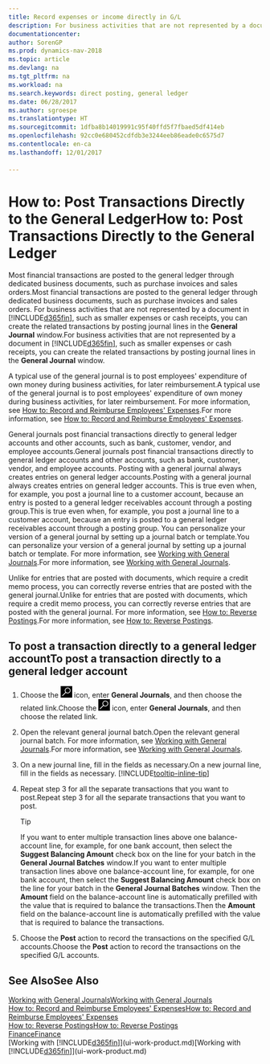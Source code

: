 ```yaml
---
title: Record expenses or income directly in G/L
description: For business activities that are not represented by a document in, such as smaller expenses or cash receipts, you can create the related transactions by posting journal lines in the General Journal window.
documentationcenter: 
author: SorenGP
ms.prod: dynamics-nav-2018
ms.topic: article
ms.devlang: na
ms.tgt_pltfrm: na
ms.workload: na
ms.search.keywords: direct posting, general ledger
ms.date: 06/28/2017
ms.author: sgroespe
ms.translationtype: HT
ms.sourcegitcommit: 1dfba8b14019991c95f40ffd5f7fbaed5df414eb
ms.openlocfilehash: 92cc0e680452cdfdb3e3244eeb86eade0c6575d7
ms.contentlocale: en-ca
ms.lasthandoff: 12/01/2017

---
```

# <a name="how-to-post-transactions-directly-to-the-general-ledger"></a><span data-ttu-id="4e6a3-103">How to: Post Transactions Directly to the General Ledger</span><span class="sxs-lookup"><span data-stu-id="4e6a3-103">How to: Post Transactions Directly to the General Ledger</span></span>
<span data-ttu-id="4e6a3-104">Most financial transactions are posted to the general ledger through dedicated business documents, such as purchase invoices and sales orders.</span><span class="sxs-lookup"><span data-stu-id="4e6a3-104">Most financial transactions are posted to the general ledger through dedicated business documents, such as purchase invoices and sales orders.</span></span> <span data-ttu-id="4e6a3-105">For business activities that are not represented by a document in [!INCLUDE[d365fin](includes/d365fin_md.md)], such as smaller expenses or cash receipts, you can create the related transactions by posting journal lines in the **General Journal** window.</span><span class="sxs-lookup"><span data-stu-id="4e6a3-105">For business activities that are not represented by a document in [!INCLUDE[d365fin](includes/d365fin_md.md)], such as smaller expenses or cash receipts, you can create the related transactions by posting journal lines in the **General Journal** window.</span></span>

<span data-ttu-id="4e6a3-106">A typical use of the general journal is to post employees' expenditure of own money during business activities, for later reimbursement.</span><span class="sxs-lookup"><span data-stu-id="4e6a3-106">A typical use of the general journal is to post employees' expenditure of own money during business activities, for later reimbursement.</span></span> <span data-ttu-id="4e6a3-107">For more information, see [How to: Record and Reimburse Employees' Expenses](finance-how-record-reimburse-employee-expenses.md).</span><span class="sxs-lookup"><span data-stu-id="4e6a3-107">For more information, see [How to: Record and Reimburse Employees' Expenses](finance-how-record-reimburse-employee-expenses.md).</span></span>

<span data-ttu-id="4e6a3-108">General journals post financial transactions directly to general ledger accounts and other accounts, such as bank, customer, vendor, and employee accounts.</span><span class="sxs-lookup"><span data-stu-id="4e6a3-108">General journals post financial transactions directly to general ledger accounts and other accounts, such as bank, customer, vendor, and employee accounts.</span></span> <span data-ttu-id="4e6a3-109">Posting with a general journal always creates entries on general ledger accounts.</span><span class="sxs-lookup"><span data-stu-id="4e6a3-109">Posting with a general journal always creates entries on general ledger accounts.</span></span> <span data-ttu-id="4e6a3-110">This is true even when, for example, you post a journal line to a customer account, because an entry is posted to a general ledger receivables account through a posting group.</span><span class="sxs-lookup"><span data-stu-id="4e6a3-110">This is true even when, for example, you post a journal line to a customer account, because an entry is posted to a general ledger receivables account through a posting group.</span></span> <span data-ttu-id="4e6a3-111">You can personalize your version of a general journal by setting up a journal batch or template.</span><span class="sxs-lookup"><span data-stu-id="4e6a3-111">You can personalize your version of a general journal by setting up a journal batch or template.</span></span> <span data-ttu-id="4e6a3-112">For more information, see [Working with General Journals](ui-work-general-journals.md).</span><span class="sxs-lookup"><span data-stu-id="4e6a3-112">For more information, see [Working with General Journals](ui-work-general-journals.md).</span></span>

<span data-ttu-id="4e6a3-113">Unlike for entries that are posted with documents, which require a credit memo process, you can correctly reverse entries that are posted with the general journal.</span><span class="sxs-lookup"><span data-stu-id="4e6a3-113">Unlike for entries that are posted with documents, which require a credit memo process, you can correctly reverse entries that are posted with the general journal.</span></span> <span data-ttu-id="4e6a3-114">For more information, see [How to: Reverse Postings](finance-how-reverse-journal-posting.md).</span><span class="sxs-lookup"><span data-stu-id="4e6a3-114">For more information, see [How to: Reverse Postings](finance-how-reverse-journal-posting.md).</span></span>

## <a name="to-post-a-transaction-directly-to-a-general-ledger-account"></a><span data-ttu-id="4e6a3-115">To post a transaction directly to a general ledger account</span><span class="sxs-lookup"><span data-stu-id="4e6a3-115">To post a transaction directly to a general ledger account</span></span>
1. <span data-ttu-id="4e6a3-116">Choose the ![Search for Page or Report](media/ui-search/search_small.png "Search for Page or Report icon") icon, enter **General Journals**, and then choose the related link.</span><span class="sxs-lookup"><span data-stu-id="4e6a3-116">Choose the ![Search for Page or Report](media/ui-search/search_small.png "Search for Page or Report icon") icon, enter **General Journals**, and then choose the related link.</span></span>
2. <span data-ttu-id="4e6a3-117">Open the relevant general journal batch.</span><span class="sxs-lookup"><span data-stu-id="4e6a3-117">Open the relevant general journal batch.</span></span> <span data-ttu-id="4e6a3-118">For more information, see [Working with General Journals](ui-work-general-journals.md).</span><span class="sxs-lookup"><span data-stu-id="4e6a3-118">For more information, see [Working with General Journals](ui-work-general-journals.md).</span></span>
3. <span data-ttu-id="4e6a3-119">On a new journal line, fill in the fields as necessary.</span><span class="sxs-lookup"><span data-stu-id="4e6a3-119">On a new journal line, fill in the fields as necessary.</span></span> [!INCLUDE[tooltip-inline-tip](includes/tooltip-inline-tip_md.md)]    
4. <span data-ttu-id="4e6a3-120">Repeat step 3 for all the separate transactions that you want to post.</span><span class="sxs-lookup"><span data-stu-id="4e6a3-120">Repeat step 3 for all the separate transactions that you want to post.</span></span>

    > [!TIP]  
    > <span data-ttu-id="4e6a3-121">If you want to enter multiple transaction lines above one balance-account line, for example, for one bank account, then select the **Suggest Balancing Amount** check box on the line for your batch in the **General Journal Batches** window.</span><span class="sxs-lookup"><span data-stu-id="4e6a3-121">If you want to enter multiple transaction lines above one balance-account line, for example, for one bank account, then select the **Suggest Balancing Amount** check box on the line for your batch in the **General Journal Batches** window.</span></span> <span data-ttu-id="4e6a3-122">Then the **Amount** field on the balance-account line is automatically prefilled with the value that is required to balance the transactions.</span><span class="sxs-lookup"><span data-stu-id="4e6a3-122">Then the **Amount** field on the balance-account line is automatically prefilled with the value that is required to balance the transactions.</span></span>
5. <span data-ttu-id="4e6a3-123">Choose the **Post** action to record the transactions on the specified G/L accounts.</span><span class="sxs-lookup"><span data-stu-id="4e6a3-123">Choose the **Post** action to record the transactions on the specified G/L accounts.</span></span>

## <a name="see-also"></a><span data-ttu-id="4e6a3-124">See Also</span><span class="sxs-lookup"><span data-stu-id="4e6a3-124">See Also</span></span>
[<span data-ttu-id="4e6a3-125">Working with General Journals</span><span class="sxs-lookup"><span data-stu-id="4e6a3-125">Working with General Journals</span></span>](ui-work-general-journals.md)  
[<span data-ttu-id="4e6a3-126">How to: Record and Reimburse Employees' Expenses</span><span class="sxs-lookup"><span data-stu-id="4e6a3-126">How to: Record and Reimburse Employees' Expenses</span></span>](finance-how-record-reimburse-employee-expenses.md)  
[<span data-ttu-id="4e6a3-127">How to: Reverse Postings</span><span class="sxs-lookup"><span data-stu-id="4e6a3-127">How to: Reverse Postings</span></span>](finance-how-reverse-journal-posting.md)  
[<span data-ttu-id="4e6a3-128">Finance</span><span class="sxs-lookup"><span data-stu-id="4e6a3-128">Finance</span></span>](finance.md)  
<span data-ttu-id="4e6a3-129">[Working with [!INCLUDE[d365fin](includes/d365fin_md.md)]](ui-work-product.md)</span><span class="sxs-lookup"><span data-stu-id="4e6a3-129">[Working with [!INCLUDE[d365fin](includes/d365fin_md.md)]](ui-work-product.md)</span></span>  

